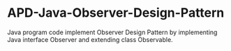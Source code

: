 # APD-Java-Observer-Design-Pattern
Java program code implement Observer Design Pattern by implementing Java interface Observer and extending class Observable.
